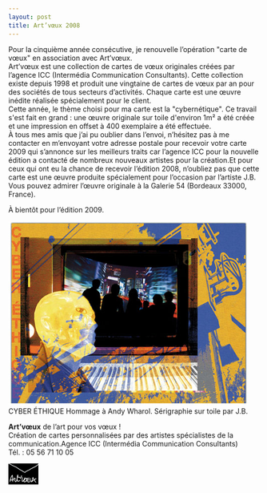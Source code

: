 ```yaml
---
layout: post
title: Art’vœux 2008
---
```


Pour la cinquième année consécutive, je renouvelle l’opération "carte de vœux" en association avec Art’vœux.  
Art’vœux est une collection de cartes de vœux originales créées par l’agence ICC (Intermédia Communication Consultants). Cette collection existe depuis 1998 et produit une vingtaine de cartes de vœux par an pour des sociétés de tous secteurs d’activités. Chaque carte est une œuvre inédite réalisée spécialement pour le client.  
Cette année, le thème choisi pour ma carte est la "cybernétique". Ce travail s'est fait en grand : une œuvre originale sur toile d'environ 1m² a été créée et une impression en offset à 400 exemplaire a été effectuée.  
À tous mes amis que j’ai pu oublier dans l’envoi, n’hésitez pas à me contacter en m’envoyant votre adresse postale pour recevoir votre carte 2009 qui s’annonce sur les meilleurs traits car l’agence ICC pour la nouvelle édition a contacté de nombreux nouveaux artistes pour la création.Et pour ceux qui ont eu la chance de recevoir l’édition 2008, n’oubliez pas que cette carte est une œuvre produite spécialement pour l’occasion par l’artiste J.B. Vous pouvez admirer l’œuvre originale à la Galerie 54 (Bordeaux 33000, France).  


À bientôt pour l’édition 2009.  
  


<img src="/assets/images/blog/ArtVoeux/ArtVoeuxRemiii2008.jpg" alt="" />  
CYBER ÉTHIQUE  
Hommage à Andy Wharol.  
Sérigraphie sur toile par J.B.  
  


**Art’vœux** de l’art pour vos vœux !  
Création de cartes personnalisées par des artistes spécialistes de la communication.Agence ICC (Intermédia Communication Consultants)  
Tél. : 05 56 71 10 05  


<img src="/assets/images/blog/Logos/LogoArtVoeux_1.png" alt="" />